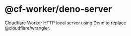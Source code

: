 # @cf-worker/deno-server

Cloudflare Worker HTTP local server using Deno to replace @cloudflare/wrangler.
